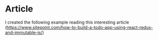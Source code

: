 # Article
I created the following example reading this interesting article 
(https://www.sitepoint.com/how-to-build-a-todo-app-using-react-redux-and-immutable-js/)